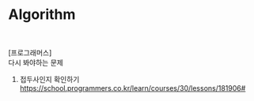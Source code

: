 # Algorithm

<br> 

[프로그래머스] <br>
다시 봐야하는 문제

1. 접두사인지 확인하기 <br>
https://school.programmers.co.kr/learn/courses/30/lessons/181906#
